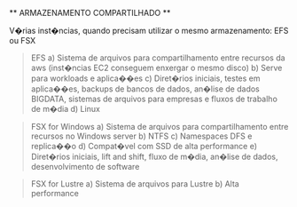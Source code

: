 ** ARMAZENAMENTO COMPARTILHADO **

V�rias inst�ncias, quando precisam utilizar o mesmo armazenamento: EFS ou FSX

>EFS
a) Sistema de arquivos para compartilhamento entre recursos da aws (inst�ncias EC2 conseguem enxergar o mesmo disco)
b) Serve para workloads e aplica��es
c) Diret�rios iniciais, testes em aplica��es, backups de bancos de dados, an�lise de dados BIGDATA, sistemas de arquivos para empresas e fluxos de trabalho de m�dia
d) Linux

>FSX for Windows
a) Sistema de arquivos para compartilhamento entre recursos no Windows server
b) NTFS
c) Namespaces DFS e replica��o
d) Compat�vel com SSD de alta performance
e) Diret�rios iniciais, lift and shift, fluxo de m�dia, an�lise de dados, desenvolvimento de software

>FSX for Lustre
a) Sistema de arquivos para Lustre
b) Alta performance